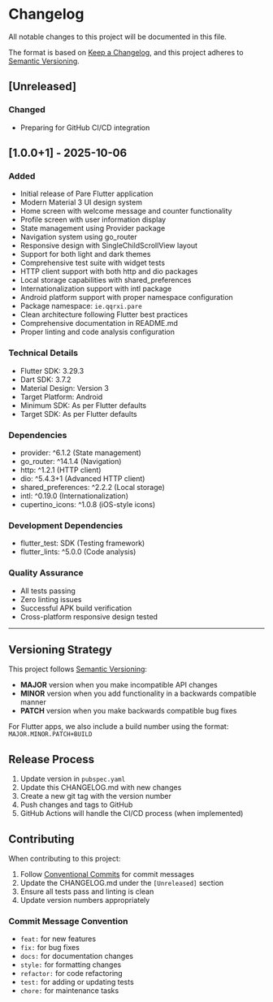 # Changelog

All notable changes to this project will be documented in this file.

The format is based on [Keep a Changelog](https://keepachangelog.com/en/1.0.0/),
and this project adheres to [Semantic Versioning](https://semver.org/spec/v2.0.0.html).

## [Unreleased]

### Changed
- Preparing for GitHub CI/CD integration

## [1.0.0+1] - 2025-10-06

### Added
- Initial release of Pare Flutter application
- Modern Material 3 UI design system
- Home screen with welcome message and counter functionality
- Profile screen with user information display
- State management using Provider package
- Navigation system using go_router
- Responsive design with SingleChildScrollView layout
- Support for both light and dark themes
- Comprehensive test suite with widget tests
- HTTP client support with both http and dio packages
- Local storage capabilities with shared_preferences
- Internationalization support with intl package
- Android platform support with proper namespace configuration
- Package namespace: `ie.qqrxi.pare`
- Clean architecture following Flutter best practices
- Comprehensive documentation in README.md
- Proper linting and code analysis configuration

### Technical Details
- Flutter SDK: 3.29.3
- Dart SDK: 3.7.2
- Material Design: Version 3
- Target Platform: Android
- Minimum SDK: As per Flutter defaults
- Target SDK: As per Flutter defaults

### Dependencies
- provider: ^6.1.2 (State management)
- go_router: ^14.1.4 (Navigation)
- http: ^1.2.1 (HTTP client)
- dio: ^5.4.3+1 (Advanced HTTP client)
- shared_preferences: ^2.2.2 (Local storage)
- intl: ^0.19.0 (Internationalization)
- cupertino_icons: ^1.0.8 (iOS-style icons)

### Development Dependencies
- flutter_test: SDK (Testing framework)
- flutter_lints: ^5.0.0 (Code analysis)

### Quality Assurance
- All tests passing
- Zero linting issues
- Successful APK build verification
- Cross-platform responsive design tested

---

## Versioning Strategy

This project follows [Semantic Versioning](https://semver.org/spec/v2.0.0.html):

- **MAJOR** version when you make incompatible API changes
- **MINOR** version when you add functionality in a backwards compatible manner
- **PATCH** version when you make backwards compatible bug fixes

For Flutter apps, we also include a build number using the format: `MAJOR.MINOR.PATCH+BUILD`

## Release Process

1. Update version in `pubspec.yaml`
2. Update this CHANGELOG.md with new changes
3. Create a new git tag with the version number
4. Push changes and tags to GitHub
5. GitHub Actions will handle the CI/CD process (when implemented)

## Contributing

When contributing to this project:

1. Follow [Conventional Commits](https://www.conventionalcommits.org/) for commit messages
2. Update the CHANGELOG.md under the `[Unreleased]` section
3. Ensure all tests pass and linting is clean
4. Update version numbers appropriately

### Commit Message Convention

- `feat:` for new features
- `fix:` for bug fixes
- `docs:` for documentation changes
- `style:` for formatting changes
- `refactor:` for code refactoring
- `test:` for adding or updating tests
- `chore:` for maintenance tasks 
